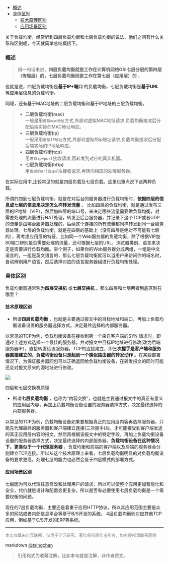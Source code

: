   
<!-- TOC -->

- [概述](#概述)
- [具体区别](#具体区别)
    - [技术原理区别](#技术原理区别)
    - [应用场景区别](#应用场景区别)

<!-- /TOC -->

关于负载均衡，经常听到四层负载均衡和七层负载均衡的说法，他们之间有什么关系和区别呢，今天就简单总结概括下。

### 概述

> 用一句话来说，**四层负载均衡就是工作在计算机网络OSI七层分层的第四层（传输层）的，七层负载均衡则是工作在第七层（应用层）的** 。

也就是说，四层负载均衡是**基于IP+端口** 的负载均衡，七层负载均衡是**基于URL** 等应用层信息的负载均衡。

同理，还有基于MAC地址的二层负载均衡和基于IP地址的三层负载均衡。

> - **二层负载均衡(mac)**   
>   一般是用`虚拟mac地址`方式,外部对虚拟MAC地址请求,负载均衡接收后分配后端实际的MAC地址响应。
> - **三层负载均衡(ip)**   
>   一般采用`虚拟IP地址`方式,外部对虚拟的ip地址请求,负载均衡接收后分配后端实际的IP地址响应。
> - **四层负载均衡(tcp)**   
>   用`虚拟ip+port`接收请求,再转发到对应的真实机器。
> - **七层负载均衡(http)**   
>   用`虚拟的url或主机名`接收请求,再转向相应的处理服务器。

在实际应用中,比较常见的就是四层负载及七层负载。这里也重点说下这两种负载。

所谓的四到七层负载均衡，就是在对后台的服务器进行负载均衡时，**依据四层的信息或七层的信息来决定怎么样转发流量** 。 比如四层的负载均衡，就是通过发布三层的IP地址（VIP），然后加四层的端口号，来决定哪些流量需要做负载均衡，对需要处理的流量进行NAT处理，转发至后台服务器，并记录下这个TCP或者UDP的流量是由哪台服务器处理的，后续这个连接的所有流量都同样转发到同一台服务器处理。七层的负载均衡，就是在四层的基础上（没有四层是绝对不可能有七层的），再考虑应用层的特征，比如同一个Web服务器的负载均衡，除了根据VIP加80端口辨别是否需要处理的流量，还可根据七层的URL、浏览器类别、语言来决定是否要进行负载均衡。举个例子，如果你的Web服务器分成两组，一组是中文语言的，一组是英文语言的，那么七层负载均衡就可以当用户来访问你的域名时，自动辨别用户语言，然后选择对应的语言服务器组进行负载均衡处理。



### 具体区别

负载均衡器通常称为**四层交换机** 或**七层交换机** 。那么四层和七层两者到底区别在哪里？

#### 技术原理区别

- 所谓**四层负载均衡** ，也就是主要通过报文中的目标地址和端口，再加上负载均衡设备设置的服务器选择方式，决定最终选择的内部服务器。

 以常见的TCP为例，负载均衡设备在接收到第一个来自客户端的SYN 请求时，即通过上述方式选择一个最佳的服务器，并对报文中目标IP地址进行修改(改为后端服务器IP），直接转发给该服务器。TCP的连接建立，即**三次握手是客户端和服务器直接建立的，负载均衡设备只是起到一个类似路由器的转发动作** 。在某些部署情况下，为保证服务器回包可以正确返回给负载均衡设备，在转发报文的同时可能还会对报文原来的源地址进行修改。



![](https://upload-images.jianshu.io/upload_images/1038472-618c1fc22f893b96.jpg)



四层和七层交换机原理



- 所谓**七层负载均衡** ，也称为“内容交换”，也就是主要通过报文中的真正有意义的应用层内容，再加上负载均衡设备设置的服务器选择方式，决定最终选择的内部服务器。

以常见的TCP为例，负载均衡设备如果要根据真正的应用层内容再选择服务器，只能先代理最终的服务器和客户端建立连接(三次握手)后，才可能接受到客户端发送的真正应用层内容的报文，然后再根据该报文中的特定字段，再加上负载均衡设备设置的服务器选择方式，决定最终选择的内部服务器。**负载均衡设备在这种情况下，更类似于一个代理服务器** 。负载均衡和前端的客户端以及后端的服务器会分别建立TCP连接。所以从这个技术原理上来看，七层负载均衡明显的对负载均衡设备的要求更高，处理七层的能力也必然会低于四层模式的部署方式。

#### 应用场景区别

七层因为可以代理任意修改和处理用户的请求，所以可以使整个应用更加智能化和安全，代价就是设计和配置会更复杂。所以是否有必要使用七层负载均衡是一个需要权衡的问题。

现在的7层负载均衡，主要还是着重于应用HTTP协议，所以其应用范围主要是众多的网站或者内部信息平台等基于B/S开发的系统。 4层负载均衡则对应其他TCP应用，例如基于C/S开发的ERP等系统。


----
<font size=2 color='grey'>本文收藏来自互联网，仅用于学习研究，著作权归原作者所有，如有侵权请联系删除</font>

markdown [@tsingchan](https://github.com/tsingchan) 

> 引用格式为收藏注解，比如本句就是注解，非作者原文。
